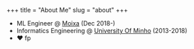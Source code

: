 +++
title = "About Me"
slug = "about"
+++

- ML Engineer @ [Moixa](https://www.moixa.com) (Dec 2018-)
- Informatics Engineering @ [University Of Minho](https://www.uminho.pt/en) (2013-2018)
- ❤️ fp
